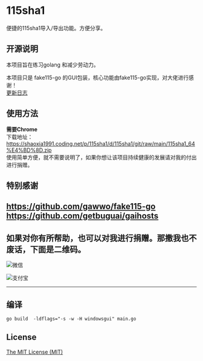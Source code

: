# 115sha1
便捷的115sha1导入/导出功能。方便分享。   
## 开源说明

本项目旨在练习golang 和减少劳动力。    

本项目只是 fake115-go 的GUI包装，核心功能由fake115-go实现，对大佬进行感谢！   
[更新日志](https://github.com/user1121114685/115sha1/blob/main/update.md)  



## 使用方法

**需要Chrome**    
下载地址：https://shaoxia1991.coding.net/p/115sha1/d/115sha1/git/raw/main/115sha1_64%E4%BD%8D.zip    
使用简单方便，就不需要说明了，如果你想让该项目持续健康的发展请对我的付出进行捐赠。 

## 特别感谢
https://github.com/gawwo/fake115-go
https://github.com/getbuguai/gaihosts
---
## 如果对你有所帮助，也可以对我进行捐赠。那撒我也不废话，下面是二维码。
![微信](https://gitee.com/shaoxia1991/Blog/raw/master/me/%E5%BE%AE%E4%BF%A1%E6%94%B6%E6%AC%BE.png)  

![支付宝](https://gitee.com/shaoxia1991/Blog/raw/master/me/%E6%94%AF%E4%BB%98%E5%AE%9D%E6%94%B6%E6%AC%BE.jpg)  

---
## 编译 
<!-- `go env -w GOARCH=386` -->
`go build  -ldflags="-s -w -H windowsgui" main.go`

## License

[The MIT License (MIT)](https://raw.githubusercontent.com/user1121114685/115sha1/master/LICENSE)